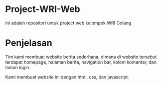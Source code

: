 # Project-WRI-Web
ini adalah repositori untuk project web kelompok WRI Golang

# Penjelasan <br>
<p>Tim kami membuat website berita sederhana, dimana di website tersebut terdapat homepage, halaman berita, navigation bar, kolom komentar, dan laman login. </p>
<p>Kami membuat website ini dengan html, css, dan javascript.</p>